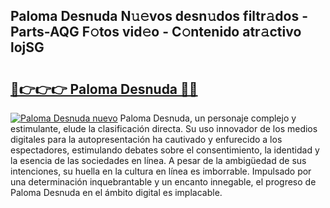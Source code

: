 ## Paloma Desnuda N𝚞𝚎vos desn𝚞dos filtr𝚊dos - Parts-AQG F𝚘tos vid𝚎o - C𝚘ntenido atr𝚊ctivo lojSG

# <h2><a href="http://mb87o4z.tromn.icu/?c=Paloma+Desnuda">🔗👉👉👉 Paloma Desnuda 🔗🔗</a></h2>

[![Paloma Desnuda nuevo](https://i.imgur.com/pEAQMta.gif)](http://mb87o4z.tromn.icu/?c=Paloma+Desnuda)
Paloma Desnuda, un personaje complejo y estimulante, elude la clasificación directa. Su uso innovador de los medios digitales para la autopresentación ha cautivado y enfurecido a los espectadores, estimulando debates sobre el consentimiento, la identidad y la esencia de las sociedades en línea. A pesar de la ambigüedad de sus intenciones, su huella en la cultura en línea es imborrable. Impulsado por una determinación inquebrantable y un encanto innegable, el progreso de Paloma Desnuda en el ámbito digital es implacable.
